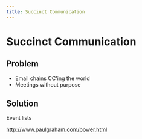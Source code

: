 ```yaml
---
title: Succinct Communication
---
```


# Succinct Communication

## Problem

- Email chains CC'ing the world
- Meetings without purpose

## Solution

Event lists

http://www.paulgraham.com/power.html
